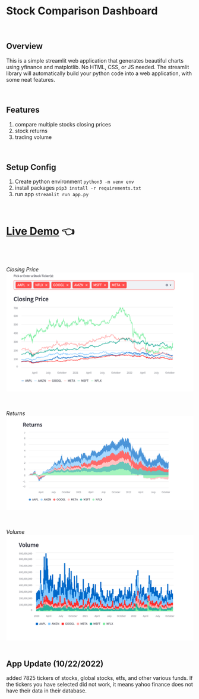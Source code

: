 Stock Comparison Dashboard
===========================



<br>

Overview
---------
This is a simple streamlit web application that generates beautiful charts <br>
using yfinance and matplotlib. No HTML, CSS, or JS needed. The streamlit <br>
library will automatically build your python code into a web application, with some neat features. 






<br>

Features
-----------
1. compare multiple stocks closing prices
2. stock returns
3. trading volume



<br>

Setup Config
-------------
1. Create python environment `python3 -m venv env`
2. install packages `pip3 install -r requirements.txt`
3. run app `streamlit run app.py`

<br>

# [Live Demo](https://nfaltir-multi-stock-compare-app-74c5fk.streamlitapp.com/) 👈

<br>

<br><i>Closing Price</i>
<img src="./imgs/close.png"
     alt="example-energy"
     style="float: left; margin-right: 10px; margin-bottom: 50px;" />


<br>

<br><i>Returns</i>
<img src="./imgs/returns.png"
     alt="example-energy"
     style="float: left; margin-right: 10px; margin-bottom: 50px;" />


<br>

<br><i>Volume</i>
<img src="./imgs/volume.png"
     alt="example-energy"
     style="float: left; margin-right: 10px; margin-bottom: 50px;" />


<br>




<br>

## App Update (10/22/2022)

added 7825 tickers of stocks, global stocks, etfs, and other various funds. If the tickers you have selected did not work, it means yahoo finance
does not have their data in their database.

<br>